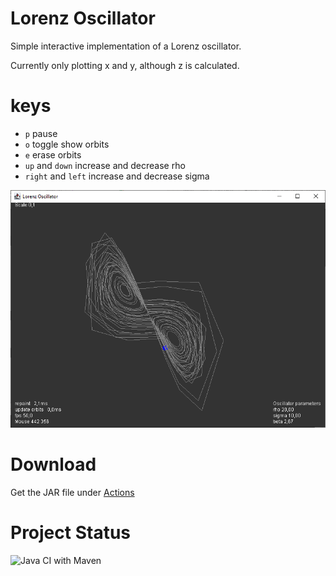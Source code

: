 # Lorenz Oscillator

Simple interactive implementation of a Lorenz oscillator.

Currently only plotting x and y, although z is calculated.

# keys

  * `p` pause
  * `o` toggle show orbits
  * `e` erase orbits
  * `up` and `down` increase and decrease rho
  * `right` and `left` increase and decrease sigma

![Interface](screenshot.png)

# Download 

Get the JAR file under [Actions](https://github.com/haphaeu/Lorenz/actions)

# Project Status

![Java CI with Maven](https://github.com/haphaeu/Lorenz/workflows/Java%20CI%20with%20Maven/badge.svg)